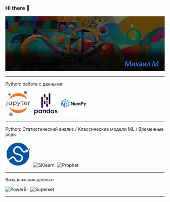 ### Hi there 👋
[![Mikhail's GitHub Banner](./header.jpg)](https://stepik.org/users/489738589/profile)

<!--
**maryginm/maryginm** is a ✨ _special_ ✨ repository because its `README.md` (this file) appears on your GitHub profile.

Here are some ideas to get you started:

- 🔭 I’m currently working on ...
- 🌱 I’m currently learning ...
- 👯 I’m looking to collaborate on ...
- 🤔 I’m looking for help with ...
- 💬 Ask me about ...
- 📫 How to reach me: ...
- 😄 Pronouns: ...
- ⚡ Fun fact: ...
-->

-------------------------------------------------------------------
Python: работа с данными:
<div>
  <img src='https://github.com/devicons/devicon/blob/55609aa5bd817ff167afce0d965585c92040787a/icons/jupyter/jupyter-original-wordmark.svg'
title="Jupyter" alt="Jupyter" width="80" height="80"/>&nbsp;
  <img src='https://github.com/devicons/devicon/blob/55609aa5bd817ff167afce0d965585c92040787a/icons/pandas/pandas-original-wordmark.svg' title="Pandas" alt="Pandas" width="80" height="80"/>&nbsp;
<img src='https://github.com/devicons/devicon/blob/55609aa5bd817ff167afce0d965585c92040787a/icons/numpy/numpy-original-wordmark.svg'
title="Numpy" alt="Numpy" width="80" height="80"/>&nbsp;
</div>

----------------------------------------------------------------------

Python: Статистический анализ / Классические модели ML / Временные ряды
<div>
<img src='https://raw.githubusercontent.com/scipy/scipy/main/doc/source/_static/logo.svg'
title="Scipy" alt="Scipy" width="80" height="80"/>&nbsp;
<img src='https://raw.githubusercontent.com/scikit-learn/scikit-learn/main/doc/logos/scikit-learn-logo.png'
title="SKlearn" alt="SKlearn" width="140" height="80"/>&nbsp;
<img src='https://forecastr-io.herokuapp.com/static/img/facebook_prophet_icon.png'
title="Prophet" alt="Prophet" width="80" height="80"/>&nbsp;
</div>
  
----------------------------------------------------------------------

Визуализация данных:
<div>
<img src='https://github.com/microsoft/PowerBI-Icons/blob/2bf1c982fb24528eee1559a96a25eb534c175cfd/SVG/Power-BI.svg'
title="PowerBI" alt="PowerBI" width="80" height="80"/>&nbsp;
<img src='https://upload.wikimedia.org/wikipedia/commons/0/0e/Superset_logo.svg'
title="Superset" alt="Superset" width="140" height="80"/>&nbsp;
</div>
  
----------------------------------------------------------------------
